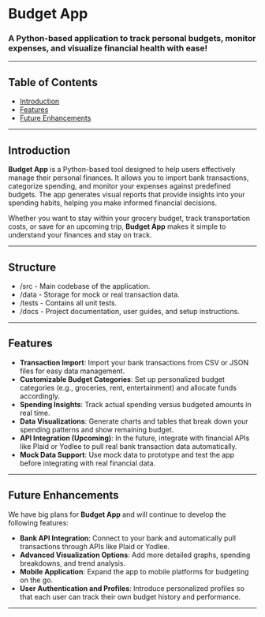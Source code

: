 # **Budget App**

### A Python-based application to track personal budgets, monitor expenses, and visualize financial health with ease!

---

## **Table of Contents**
- [Introduction](#introduction)
- [Features](#features)
- [Future Enhancements](#future-enhancements)

---

## **Introduction**

**Budget App** is a Python-based tool designed to help users effectively manage their personal finances. It allows you to import bank transactions, categorize spending, and monitor your expenses against predefined budgets. The app generates visual reports that provide insights into your spending habits, helping you make informed financial decisions.

Whether you want to stay within your grocery budget, track transportation costs, or save for an upcoming trip, **Budget App** makes it simple to understand your finances and stay on track.

---

## **Structure**

- /src        - Main codebase of the application.
- /data       - Storage for mock or real transaction data.
- /tests      - Contains all unit tests.
- /docs       - Project documentation, user guides, and setup instructions.

---

## **Features**

- **Transaction Import**: Import your bank transactions from CSV or JSON files for easy data management.
- **Customizable Budget Categories**: Set up personalized budget categories (e.g., groceries, rent, entertainment) and allocate funds accordingly.
- **Spending Insights**: Track actual spending versus budgeted amounts in real time.
- **Data Visualizations**: Generate charts and tables that break down your spending patterns and show remaining budget.
- **API Integration (Upcoming)**: In the future, integrate with financial APIs like Plaid or Yodlee to pull real bank transaction data automatically.
- **Mock Data Support**: Use mock data to prototype and test the app before integrating with real financial data.

---

## **Future Enhancements**

We have big plans for **Budget App** and will continue to develop the following features:

- **Bank API Integration**: Connect to your bank and automatically pull transactions through APIs like Plaid or Yodlee.
- **Advanced Visualization Options**: Add more detailed graphs, spending breakdowns, and trend analysis.
- **Mobile Application**: Expand the app to mobile platforms for budgeting on the go.
- **User Authentication and Profiles**: Introduce personalized profiles so that each user can track their own budget history and performance.

---
